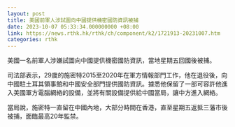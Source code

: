 ```yaml
---
layout: post
title: 美國前軍人涉試圖向中國提供機密國防資訊被捕
date: 2023-10-07 05:33:34.000000000 +08:00
link: https://news.rthk.hk/rthk/ch/component/k2/1721913-20231007.htm
categories: rthk
---
```


美國一名前軍人涉嫌試圖向中國提供機密國防資訊，當地星期五回國後被捕。

司法部表示，29歲的施密特2015至2020年在軍方情報部門工作，他在退役後，向中國駐土耳其領事館和中國安全部門提供國防資訊。據悉他保留了一部可容許他進入美國軍方電腦網絡的設備，並將有關設備提供給中國當局，讓中方進入網絡。

當局說，施密特一直留在中國內地，大部分時間在香港，直至星期五返抵三藩市後被捕，面臨最高20年監禁。
